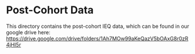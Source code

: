 # Post-Cohort Data
This directory contains the post-cohort IEQ data, which can be found in our google drive here: https://drive.google.com/drive/folders/1Ah7MOw99aKeQazV5bOAxG8r0zR4jHI5r